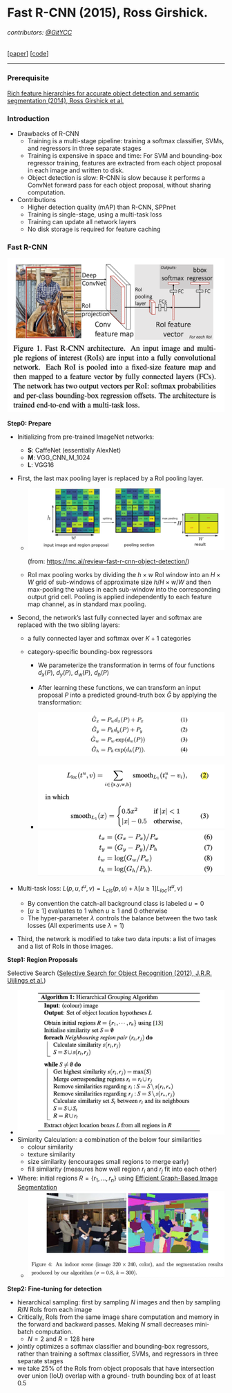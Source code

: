 # Fast R-CNN (2015), Ross Girshick.

###### contributors: [@GitYCC](https://github.com/GitYCC)

\[[paper](https://arxiv.org/abs/1504.08083)\] \[[code](https://github.com/rbgirshick/fast-rcnn)\]

---

### Prerequisite

[Rich feature hierarchies for accurate object detection and semantic segmentation (2014), Ross Girshick et al.](cv/fast_rcnn.md)



### Introduction

- Drawbacks of R-CNN
  - Training is a multi-stage pipeline: training a softmax classifier, SVMs, and regressors in three separate stages
  - Training is expensive in space and time: For SVM and bounding-box regressor training, features are extracted from each object proposal in each image and written to disk.
  - Object detection is slow: R-CNN is slow because it performs a ConvNet forward pass for each object proposal, without sharing computation.
- Contributions
  - Higher detection quality (mAP) than R-CNN, SPPnet
  - Training is single-stage, using a multi-task loss
  - Training can update all network layers
  - No disk storage is required for feature caching



### Fast R-CNN

![](assets/fast-rcnn_01.png)

**Step0: Prepare**

- Initializing from pre-trained ImageNet networks:

  - **S**: CaffeNet (essentially AlexNet)
  - **M**: VGG_CNN_M_1024
  - **L**: VGG16

- First, the last max pooling layer is replaced by a RoI pooling layer.

  - ![](assets/fast-rcnn_02.png)

    (from: https://mc.ai/review-fast-r-cnn-object-detection/)

  - RoI max pooling works by dividing the $h × w$ RoI window into an $H × W$ grid of sub-windows of approximate size $h/H × w/W$ and then max-pooling the values in each sub-window into the corresponding output grid cell. Pooling is applied independently to each feature map channel, as in standard max pooling.

- Second, the network’s last fully connected layer and softmax are replaced with the two sibling layers: 

  - a fully connected layer and softmax over $K+1$ categories

  - category-specific bounding-box regressors

    - We parameterize the transformation in terms of four functions $d_x(P)$, $d_y(P)$, $d_w(P)$, $d_h(P)$

    - After learning these functions, we can transform an input proposal $P$ into a predicted ground-truth box $\hat{G}$ by applying  the transformation: 

      ![](assets/rcnn_06.png)

    - ![](assets/fast-rcnn_03.png)
      ![](assets/rcnn_08.png)

- Multi-task loss: $L(p,u,t^u,v)=L_{cls}(p,u)+\lambda [u\geq 1]L_{loc}(t^u,v)$

  - By convention the catch-all background class is labeled $u = 0$
  - $[u \geq 1]$ evaluates to $1$ when $u \geq 1$ and $0$ otherwise
  - The hyper-parameter $\lambda$  controls the balance between the two task losses (All experiments use $\lambda = 1$)

- Third, the network is modified to take two data inputs: a list of images and a list of RoIs in those images.



**Step1: Region Proposals**

 Selective Search ([Selective Search for Object Recognition (2012), J.R.R. Uijlings et al.](http://www.huppelen.nl/publications/selectiveSearchDraft.pdf))

- ![](assets/rcnn_02.png)
- Simiarity Calculation: a combination of the below four similarities
  - colour similarity
  - texture similarity
  - size similarity (encourages small regions to merge early)
  - fill similarity (measures how well region $r_i$ and $r_j$ fit into each other)
- Where: initial regions $R=\{r_1,...,r_n\}$ using [Efficient Graph-Based Image Segmentation](http://people.cs.uchicago.edu/~pff/papers/seg-ijcv.pdf)
  - ![](assets/rcnn_03.png)



**Step2: Fine-tuning for detection** 

- hierarchical sampling: first by sampling $N$ images and then by sampling $R/N$ RoIs from each image
- Critically, RoIs from the same image share computation and memory in the forward and backward passes. Making $N$ small decreases mini-batch computation.
  - $N=2$ and $R=128$ here
- jointly optimizes a softmax classifier and bounding-box regressors, rather than training a softmax classifier, SVMs, and regressors in three separate stages
- we take 25%​ of the RoIs from object proposals that have intersection over union (IoU) overlap with a ground- truth bounding box of at least 0.5

